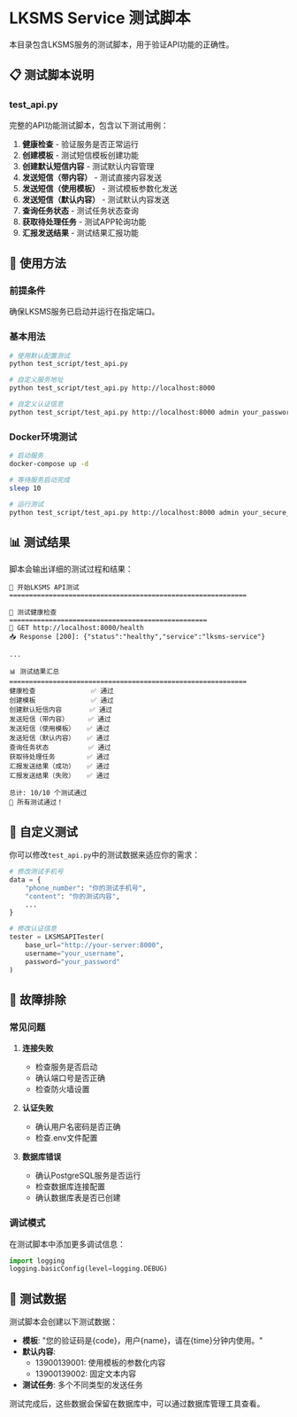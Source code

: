 # LKSMS Service 测试脚本

本目录包含LKSMS服务的测试脚本，用于验证API功能的正确性。

## 📋 测试脚本说明

### test_api.py
完整的API功能测试脚本，包含以下测试用例：

1. **健康检查** - 验证服务是否正常运行
2. **创建模板** - 测试短信模板创建功能
3. **创建默认短信内容** - 测试默认内容管理
4. **发送短信（带内容）** - 测试直接内容发送
5. **发送短信（使用模板）** - 测试模板参数化发送
6. **发送短信（默认内容）** - 测试默认内容发送
7. **查询任务状态** - 测试任务状态查询
8. **获取待处理任务** - 测试APP轮询功能
9. **汇报发送结果** - 测试结果汇报功能

## 🚀 使用方法

### 前提条件
确保LKSMS服务已启动并运行在指定端口。

### 基本用法
```bash
# 使用默认配置测试
python test_script/test_api.py

# 自定义服务地址
python test_script/test_api.py http://localhost:8000

# 自定义认证信息
python test_script/test_api.py http://localhost:8000 admin your_password
```

### Docker环境测试
```bash
# 启动服务
docker-compose up -d

# 等待服务启动完成
sleep 10

# 运行测试
python test_script/test_api.py http://localhost:8000 admin your_secure_password
```

## 📊 测试结果

脚本会输出详细的测试过程和结果：

```
🚀 开始LKSMS API测试
============================================================

🏥 测试健康检查
==================================================
🔄 GET http://localhost:8000/health
📥 Response [200]: {"status":"healthy","service":"lksms-service"}

...

📊 测试结果汇总
============================================================
健康检查              ✅ 通过
创建模板              ✅ 通过
创建默认短信内容       ✅ 通过
发送短信（带内容）     ✅ 通过
发送短信（使用模板）   ✅ 通过
发送短信（默认内容）   ✅ 通过
查询任务状态          ✅ 通过
获取待处理任务        ✅ 通过
汇报发送结果（成功）   ✅ 通过
汇报发送结果（失败）   ✅ 通过

总计: 10/10 个测试通过
🎉 所有测试通过！
```

## 🔧 自定义测试

你可以修改`test_api.py`中的测试数据来适应你的需求：

```python
# 修改测试手机号
data = {
    "phone_number": "你的测试手机号",
    "content": "你的测试内容",
    ...
}

# 修改认证信息
tester = LKSMSAPITester(
    base_url="http://your-server:8000",
    username="your_username", 
    password="your_password"
)
```

## 🐛 故障排除

### 常见问题

1. **连接失败**
   - 检查服务是否启动
   - 确认端口号是否正确
   - 检查防火墙设置

2. **认证失败**
   - 确认用户名密码是否正确
   - 检查.env文件配置

3. **数据库错误**
   - 确认PostgreSQL服务是否运行
   - 检查数据库连接配置
   - 确认数据库表是否已创建

### 调试模式

在测试脚本中添加更多调试信息：

```python
import logging
logging.basicConfig(level=logging.DEBUG)
```

## 📝 测试数据

测试脚本会创建以下测试数据：

- **模板**: "您的验证码是{code}，用户{name}，请在{time}分钟内使用。"
- **默认内容**: 
  - 13900139001: 使用模板的参数化内容
  - 13900139002: 固定文本内容
- **测试任务**: 多个不同类型的发送任务

测试完成后，这些数据会保留在数据库中，可以通过数据库管理工具查看。
